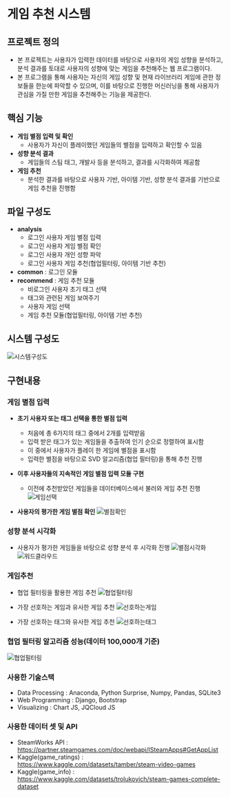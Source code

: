 # 게임 추천 시스템

## 프로젝트 정의

- 본 프로젝트는 사용자가 입력한 데이터를 바탕으로 사용자의 게임 성향을 분석하고, 분석 결과를 토대로 사용자의 성향에 맞는 게임을 추천해주는 웹 프로그램이다.
- 본 프로그램을 통해 사용자는 자신의 게임 성향 및 현재 라이브러리 게임에 관한 정보들을 한눈에 파악할 수 있으며, 이를 바탕으로 진행한 머신러닝을 통해 사용자가 관심을 가질 만한 게임을 추천해주는 기능을 제공한다.

## 핵심 기능

- **게임 별점 입력 및 확인**
  - 사용자가 자신이 플레이했던 게임들의 별점을 입력하고 확인할 수 있음
- **성향 분석 결과**
  - 게임들의 스팀 태그, 개발사 등을 분석하고, 결과를 시각화하여 제공함
- **게임 추천**
  - 분석한 결과를 바탕으로 사용자 기반, 아이템 기반, 성향 분석 결과를 기반으로 게임 추천을 진행함

## 파일 구성도

- **analysis**
  - 로그인 사용자 게임 별점 입력
  - 로그인 사용자 게임 별점 확인
  - 로그인 사용자 개인 성향 파악
  - 로그인 사용자 게임 추천(협업필터링, 아이템 기반 추천)
- **common** : 로그인 모듈
- **recommend** : 게임 추천 모듈
  - 비로그인 사용자 초기 태그 선택
  - 태그와 관련된 게임 보여주기
  - 사용자 게임 선택
  - 게임 추천 모듈(협업필터링, 아이템 기반 추천)

## 시스템 구성도

![시스템구성도](img/system_graph.png)

## 구현내용

### 게임 별점 입력

- **초기 사용자 또는 태그 선택을 통한 별점 입력**

  - 처음에 총 6가지의 태그 중에서 2개를 입력받음
  - 입력 받은 태그가 있는 게임들을 추출하여 인기 순으로 정렬하여 표시함
  - 이 중에서 사용자가 플레이 한 게임에 별점을 표시함
  - 입력한 별점을 바탕으로 SVD 알고리즘(협업 필터링)을 통해 추천 진행

- **이후 사용자들의 지속적인 게임 별점 입력 모듈 구현**
  - 이전에 추천받았던 게임들을 데이터베이스에서 불러와 게임 추천 진행
    ![게임선택](img/game_choice.png)
- **사용자의 평가한 게임 별점 확인**
  ![별점확인](img/show_games.png)

### 성향 분석 시각화

- 사용자가 평가한 게임들을 바탕으로 성향 분석 후 시각화 진행
  ![별점시각화](img/hist_stars.png)
  ![워드클라우드](img/show_cloud.png)

### 게임추천

- 협업 필터링을 활용한 게임 추천
  ![협업필터링](img/users_recommend.png)

- 가장 선호하는 게임과 유사한 게임 추천
  ![선호하는게임](img/fav_recommend.png)

- 가장 선호하는 태그와 유사한 게임 추천
  ![선호하는태그](img/tag_recommend.png)

### 협업 필터링 알고리즘 성능(데이터 100,000개 기준)

![협업필터링](img/after_aug.png)

### 사용한 기술스택

- Data Processing : Anaconda, Python Surprise, Numpy, Pandas, SQLite3
- Web Programming : Django, Bootstrap
- Visualizing : Chart JS, JQCloud JS

### 사용한 데이터 셋 및 API

- SteamWorks API : https://partner.steamgames.com/doc/webapi/ISteamApps#GetAppList
- Kaggle(game_ratings) : https://www.kaggle.com/datasets/tamber/steam-video-games
- Kaggle(game_info) : https://www.kaggle.com/datasets/trolukovich/steam-games-complete-dataset
